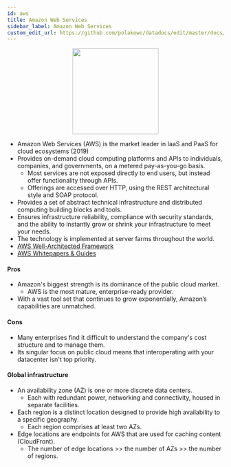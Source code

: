 ```yaml
---
id: aws
title: Amazon Web Services
sidebar_label: Amazon Web Services
custom_edit_url: https://github.com/polakowo/datadocs/edit/master/docs/cloud/aws.md
---
```


<center><img width=200 src="/datadocs/assets/200px-Amazon_Web_Services_Logo.svg.png"/></center>

- Amazon Web Services (AWS) is the market leader in IaaS and PaaS for cloud ecosystems (2019)
- Provides on-demand cloud computing platforms and APIs to individuals, companies, and governments, on a metered pay-as-you-go basis.
    - Most services are not exposed directly to end users, but instead offer functionality through APIs.
    - Offerings are accessed over HTTP, using the REST architectural style and SOAP protocol.
- Provides a set of abstract technical infrastructure and distributed computing building blocks and tools. 
- Ensures infrastructure reliability, compliance with security standards, and the ability to instantly grow or shrink your infrastructure to meet your needs.
- The technology is implemented at server farms throughout the world.
- [AWS Well-Architected Framework](https://d1.awsstatic.com/whitepapers/architecture/AWS_Well-Architected_Framework.pdf)
- [AWS Whitepapers & Guides](https://aws.amazon.com/whitepapers/?whitepapers-main.sort-by=item.additionalFields.sortDate&whitepapers-main.sort-order=desc&awsf.whitepapers-content-type=content-type%23whitepaper)

#### Pros

- Amazon's biggest strength is its dominance of the public cloud market.
    - AWS is the most mature, enterprise-ready provider.
- With a vast tool set that continues to grow exponentially, Amazon’s capabilities are unmatched.

#### Cons

- Many enterprises find it difficult to understand the company's cost structure and to manage them.
- Its singular focus on public cloud means that interoperating with your datacenter isn't top priority.

#### Global infrastructure

- An availability zone (AZ) is one or more discrete data centers.
    - Each with redundant power, networking and connectivity, housed in separate facilities.
- Each region is a distinct location designed to provide high availability to a specific geography. 
    - Each region comprises at least two AZs.
- Edge locations are endpoints for AWS that are used for caching content (CloudFront).
    - The number of edge locations >> the number of AZs >> the number of regions.